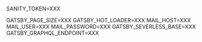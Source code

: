 SANITY_TOKEN=XXX

GATSBY_PAGE_SIZE=XXX
GATSBY_HOT_LOADER=XXX
MAIL_HOST=XXX
MAIL_USER=XXX
MAIL_PASSWORD=XXX
GATSBY_SEVERLESS_BASE=XXX
GATSBY_GRAPHQL_ENDPOINT=XXX
